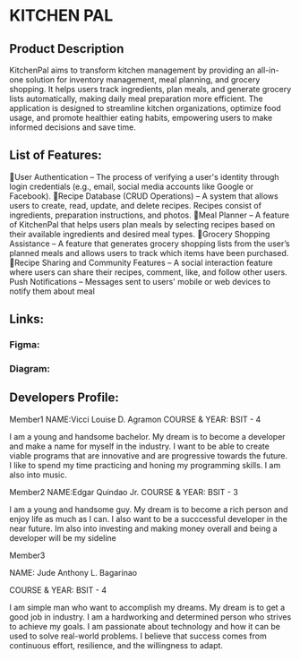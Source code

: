
# KITCHEN PAL

## Product Description
KitchenPal aims to transform kitchen management by providing an all-in-one solution for inventory management, meal planning, and grocery shopping. It helps users track ingredients, plan meals, and generate grocery lists automatically, making daily meal preparation more efficient. The application is designed to streamline kitchen organizations, optimize food usage, and promote healthier eating habits, empowering users to make informed decisions and save time. 

## List of Features:
User Authentication – The process of verifying a user's identity through login credentials (e.g., email, social media accounts like Google or Facebook).
Recipe Database (CRUD Operations) – A system that allows users to create, read, update, and delete recipes. Recipes consist of ingredients, preparation instructions, and photos.
Meal Planner – A feature of KitchenPal that helps users plan meals by selecting recipes based on their available ingredients and desired meal types.
Grocery Shopping Assistance – A feature that generates grocery shopping lists from the user’s planned meals and allows users to track which items have been purchased.
Recipe Sharing and Community Features – A social interaction feature where users can share their recipes, comment, like, and follow other users.
Push Notifications – Messages sent to users' mobile or web devices to notify them about meal 


## Links:

### Figma:

### Diagram:

## Developers Profile:

Member1
NAME:Vicci Louise D. Agramon
COURSE & YEAR: BSIT - 4

I am a young and handsome bachelor. My dream is to become a developer and make a name for myself in the industry. I want to be able to create viable programs that are innovative and are progressive towards the future. I like to spend my time practicing and honing my programming skills. I am also into music.

Member2
NAME:Edgar Quindao Jr. COURSE & YEAR: BSIT - 3

I am a young and handsome guy. My dream is to become a rich person and enjoy life as much as I can. I also want to be a succcessful developer in the near future. Im also into investing and making money overall and being a developer will be my sideline

Member3

NAME: Jude Anthony L. Bagarinao

COURSE & YEAR: BSIT - 4

I am simple man who want to accomplish my dreams. My dream is to get a good job in industry. I am a hardworking and determined person who strives to achieve my goals. I am passionate about technology and how it can be used to solve real-world problems. I believe that success comes from continuous effort, resilience, and the willingness to adapt.







